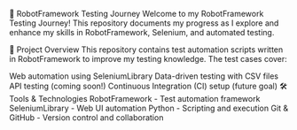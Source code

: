 
🚀 RobotFramework Testing Journey
Welcome to my RobotFramework Testing Journey! This repository documents my progress as I explore and enhance my skills in RobotFramework, Selenium, and automated testing.

📌 Project Overview
This repository contains test automation scripts written in RobotFramework to improve my testing knowledge. The test cases cover:

Web automation using SeleniumLibrary
Data-driven testing with CSV files
API testing (coming soon!)
Continuous Integration (CI) setup (future goal)
🛠️ Tools & Technologies
RobotFramework - Test automation framework
SeleniumLibrary - Web UI automation
Python - Scripting and execution
Git & GitHub - Version control and collaboration
